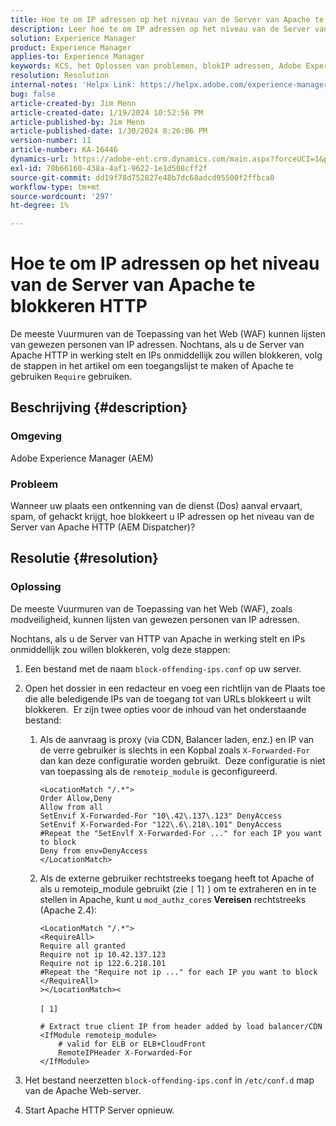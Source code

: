 ```yaml
---
title: Hoe te om IP adressen op het niveau van de Server van Apache te blokkeren HTTP
description: Leer hoe te om IP adressen op het niveau van de Server van Apache te blokkeren HTTP.
solution: Experience Manager
product: Experience Manager
applies-to: Experience Manager
keywords: KCS, het Oplossen van problemen, blokIP adressen, Adobe Experience Manager, AEM, Apache HTTP Server niveau, de aanval van Dos, WAF, de Firewall van de Toepassing van het Web, AEM Vereiste eigenschap
resolution: Resolution
internal-notes: 'Helpx Link: https://helpx.adobe.com/experience-manager/kb/block-ips-apache-http-server.html#remoteip_module'
bug: false
article-created-by: Jim Menn
article-created-date: 1/19/2024 10:52:56 PM
article-published-by: Jim Menn
article-published-date: 1/30/2024 8:26:06 PM
version-number: 11
article-number: KA-16446
dynamics-url: https://adobe-ent.crm.dynamics.com/main.aspx?forceUCI=1&pagetype=entityrecord&etn=knowledgearticle&id=d68cc17a-1db7-ee11-a569-6045bd006268
exl-id: 70b66160-438a-4af1-9622-1e1d508cff2f
source-git-commit: dd19f78d752827e48b7dc68adcd95500f2ffbca0
workflow-type: tm+mt
source-wordcount: '297'
ht-degree: 1%

---
```


# Hoe te om IP adressen op het niveau van de Server van Apache te blokkeren HTTP


De meeste Vuurmuren van de Toepassing van het Web (WAF) kunnen lijsten van gewezen personen van IP adressen. Nochtans, als u de Server van Apache HTTP in werking stelt en IPs onmiddellijk zou willen blokkeren, volg de stappen in het artikel om een toegangslijst te maken of Apache te gebruiken `Require` gebruiken.

## Beschrijving {#description}


### Omgeving

Adobe Experience Manager (AEM)

### Probleem

Wanneer uw plaats een ontkenning van de dienst (Dos) aanval ervaart, spam, of gehackt krijgt, hoe blokkeert u IP adressen op het niveau van de Server van Apache HTTP (AEM Dispatcher)?


## Resolutie {#resolution}


### Oplossing

De meeste Vuurmuren van de Toepassing van het Web (WAF), zoals modveiligheid, kunnen lijsten van gewezen personen van IP adressen.

Nochtans, als u de Server van HTTP van Apache in werking stelt en IPs onmiddellijk zou willen blokkeren, volg deze stappen:

1. Een bestand met de naam `block-offending-ips.conf` op uw server.
2. Open het dossier in een redacteur en voeg een richtlijn van de Plaats toe die alle beledigende IPs van de toegang tot van URLs blokkeert u wilt blokkeren.  Er zijn twee opties voor de inhoud van het onderstaande bestand:

   1. Als de aanvraag is proxy (via CDN, Balancer laden, enz.) en IP van de verre gebruiker is slechts in een Kopbal zoals `X-Forwarded-For` dan kan deze configuratie worden gebruikt.  Deze configuratie is niet van toepassing als de `remoteip_module` is geconfigureerd. 

      ```
      <LocationMatch "/.*">
      Order Allow,Deny
      Allow from all
      SetEnvif X-Forwarded-For "10\.42\.137\.123" DenyAccess
      SetEnvif X-Forwarded-For "122\.6\.218\.101" DenyAccess
      #Repeat the "SetEnvlf X-Forwarded-For ..." for each IP you want to block
      Deny from env=DenyAccess
      </LocationMatch>
      ```


   2. Als de externe gebruiker rechtstreeks toegang heeft tot Apache of als u remoteip_module gebruikt (zie `[` 1`]` ) om te extraheren en in te stellen in Apache, kunt u `mod_authz_core`s <b>Vereisen</b> rechtstreeks (Apache 2.4):

      ```
      <LocationMatch "/.*">
      <RequireAll>
      Require all granted
      Require not ip 10.42.137.123
      Require not ip 122.6.218.101
      #Repeat the "Require not ip ..." for each IP you want to block
      </RequireAll>
      ></LocationMatch><
      ```



      `[ 1]`
 <br>

      ```
      # Extract true client IP from header added by load balancer/CDN
      <IfModule remoteip_module>
          # valid for ELB or ELB+CloudFront
          RemoteIPHeader X-Forwarded-For
      </IfModule>
      ```


3. Het bestand neerzetten `block-offending-ips.conf` in `/etc/conf.d` map van de Apache Web-server.
4. Start Apache HTTP Server opnieuw.
